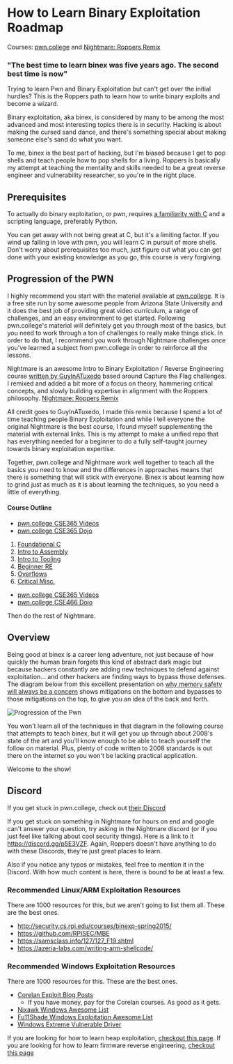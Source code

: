 # How to Learn Binary Exploitation Roadmap 

Courses: [pwn.college](https://pwn.college/) and [Nightmare: Roppers Remix](https://github.com/hoppersroppers/nightmare)

### "The best time to learn binex was five years ago. The second best time is now"

Trying to learn Pwn and Binary Exploitation but can't get over the initial hurdles? This is the Roppers path to learn how to write binary exploits and become a wizard. 

Binary exploitation, aka binex, is considered by many to be among the most advanced and most interesting topics there is in security. Hacking is about making the cursed sand dance, and there's something special about making someone else's sand do what you want.

To me, binex is the best part of hacking, but I'm biased because I get to pop shells and teach people how to pop shells for a living. Roppers is basically my attempt at teaching the mentality and skills needed to be a great reverse engineer and vulnerability researcher, so you're in the right place.

## Prerequisites ##

To actually do binary exploitation, or pwn, requires [a familiarity with C](/training/c.md) and a scripting language, preferably Python. 

You can get away with not being great at C, but it's a limiting factor. If you wind up falling in love with pwn, you will learn C in pursuit of more shells. Don't worry about prerequisites too much, just figure out what you can get done with your existing knowledge as you go, this course is very forgiving. 

## Progression of the PWN ##

I highly recommend you start with the material available at [pwn.college](https://pwn.college/). It is a free site run by some awesome people from Arizona State University and it does the best job of providing great video curriculum, a range of challenges, and an easy environment to get started. Following pwn.college's material will definitely get you through most of the basics, but you need to work through a ton of challenges to really make things stick. In order to do that, I recommend you work through Nightmare challenges once you've learned a subject from pwn.college in order to reinforce all the lessons.

Nightmare is an awesome Intro to Binary Exploitation / Reverse Engineering course [written by GuyInATuxedo](https://github.com/guyinatuxedo/nightmare) based around Capture the Flag challenges. I remixed and added a bit more of a focus on theory, hammering critical concepts, and slowly building expertise in alignment with the Roppers philosophy. [Nightmare: Roppers Remix](https://github.com/hoppersroppers/nightmare)

All credit goes to GuyInATuxedo, I made this remix because I spend a lot of time teaching people Binary Exploitation and while I tell everyone the original Nightmare is the best course, I found myself supplementing the material with external links. This is my attempt to make a unified repo that has everything needed for a beginner to do a fully self-taught journey towards binary exploitation expertise.

Together, pwn.college and Nightmare work well together to teach all the basics you need to know and the differences in approaches means that there is something that will stick with everyone. Binex is about learning how to grind just as much as it is about learning the techniques, so you need a little of everything.

#### Course Outline

* [pwn.college CSE365 Videos](https://www.youtube.com/playlist?list=PL-ymxv0nOtqqW1sDfN6UGUfJTcYqYH9CM)
* [pwn.college CSE365 Dojo](https://pwn.college/cse365-s2023/)

1. [Foundational C](https://github.com/hoppersroppers/nightmare/blob/master/modules/00-intro/readme.md)
2. [Intro to Assembly](https://github.com/hoppersroppers/nightmare/blob/master/modules/01-intro_assembly/readme.md)
3. [Intro to Tooling](https://github.com/hoppersroppers/nightmare/blob/master/modules/02-intro_tooling/readme.md)
4. [Beginner RE](https://github.com/hoppersroppers/nightmare/blob/master/modules/03-beginner_re/readme.md)
5. [Overflows](https://github.com/hoppersroppers/nightmare/blob/master/modules/04-Overflows/readme.md)
6. [Critical Misc.](https://github.com/hoppersroppers/nightmare/blob/master/modules/05-CriticalMisc/readme.md)

* [pwn.college CSE365 Videos](https://www.youtube.com/playlist?list=PL-ymxv0nOtqqQzEncNuE6jetlJAiBUda-)
* [pwn.college CSE466 Dojo](https://pwn.college/cse466-f2023/)

Then do the rest of Nightmare. 

## Overview

Being good at binex is a career long adventure, not just because of how quickly the human brain forgets this kind of abstract dark magic but because hackers constantly are adding new techniques to defend against exploitation... and other hackers are finding ways to bypass those defenses. The diagram below from this excellent presentation on [why memory safety will always be a concern](https://docs.google.com/presentation/d/1EscMOcMNOwi-bCgOthjiwIXE30w_SeHk3ahjyY0pX10/edit#slide=id.g72177b938a_1_18514) shows mitigations on the bottom and bypasses to those mitigations on the top, to give you an idea of the back and forth.

![Progression of the Pwn](https://pbs.twimg.com/media/FOE9minXIAAT9f7?format=jpg&name=large)

You won't learn all of the techniques in that diagram in the following course that attempts to teach binex, but it will get you up through about 2008's state of the art and you'll know enough to be able to teach yourself the follow on material. Plus, plenty of code written to 2008 standards is out there on the internet so you won't be lacking practical application. 

Welcome to the show!

## Discord 

If you get stuck in pwn.college, check out [their Discord](https://discord.gg/pwncollege)

If you get stuck on something in Nightmare for hours on end and google can't answer your question, try asking in the Nightmare discord (or if you just feel like talking about cool security things). Here is a link to it <https://discord.gg/p5E3VZF>. Again, Roppers doesn't have anything to do with these Discords, they're just great places to learn. 

Also if you notice any typos or mistakes, feel free to mention it in the Discord. With how much content is here, there is bound to be at least a few.

### Recommended Linux/ARM Exploitation Resources ###

There are 1000 resources for this, but we aren't going to list them all. These are the best ones.

* <http://security.cs.rpi.edu/courses/binexp-spring2015/>
* <https://github.com/RPISEC/MBE>
* <https://samsclass.info/127/127_F19.shtml>
* <https://azeria-labs.com/writing-arm-shellcode/>

### Recommended Windows Exploitation Resources ###

There are 1000 resources for this. These are the best ones.

* [Corelan Exploit Blog Posts](https://www.corelan.be/index.php/2009/07/19/exploit-writing-tutorial-part-1-stack-based-overflows/)
   * If you have money, pay for the Corelan courses. As good as it gets.
* [Nixawk Windows Awesome List](https://github.com/r3p3r/nixawk-awesome-windows-exploitation)
* [Fu11Shade Windows Exploitation Awesome List](https://fullpwnops.com/windows-exploitation-pathway.html)
* [Windows Extreme Vulnerable Driver](https://github.com/hacksysteam/HackSysExtremeVulnerableDriver)


If you are looking for how to learn heap exploitation, [checkout this page](/heap.md).
If you are looking for how to learn firmware reverse engineering, [checkout this page](/firmware.md)
